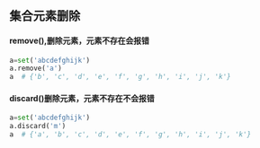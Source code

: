 ## 集合元素删除
#### remove(),删除元素，元素不存在会报错
```python
a=set('abcdefghijk')  
a.remove('a')  
a  # {'b', 'c', 'd', 'e', 'f', 'g', 'h', 'i', 'j', 'k'}  
```

#### discard()删除元素，元素不存在不会报错
```python
a=set('abcdefghijk')  
a.discard('m')  
a  # {'a', 'b', 'c', 'd', 'e', 'f', 'g', 'h', 'i', 'j', 'k'}  
```
